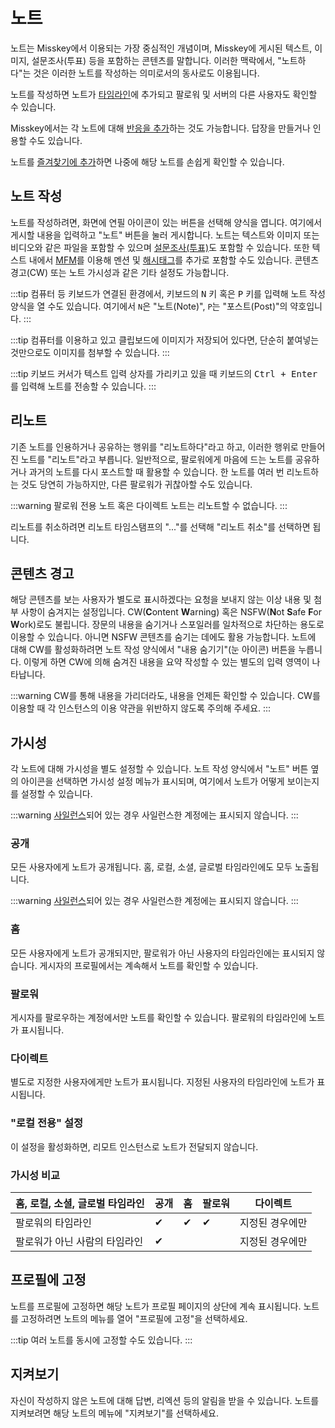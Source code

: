 # 노트

노트는 Misskey에서 이용되는 가장 중심적인 개념이며, Misskey에 게시된 텍스트, 이미지, 설문조사(투표) 등을 포함하는 콘텐츠를 말합니다.
이러한 맥락에서, "노트하다"는 것은 이러한 노트를 작성하는 의미로서의 동사로도 이용됩니다.

노트를 작성하면 노트가 [타임라인](./timeline.md)에 추가되고 팔로워 및 서버의 다른 사용자도 확인할 수 있습니다.

Misskey에서는 각 노트에 대해 [반응을 추가](./reaction.md)하는 것도 가능합니다. 답장을 만들거나 인용할 수도 있습니다.

노트를 [즐겨찾기에 추가](./favorite.md)하면 나중에 해당 노트를 손쉽게 확인할 수 있습니다.

## 노트 작성

노트를 작성하려면, 화면에 연필 아이콘이 있는 버튼을 선택해 양식을 엽니다. 여기에서 게시할 내용을 입력하고 "노트" 버튼을 눌러 게시합니다.
노트는 텍스트와 이미지 또는 비디오와 같은 파일을 포함할 수 있으며 [설문조사(투표)](./poll.md)도 포함할 수 있습니다.
또한 텍스트 내에서 [MFM](./mfm.md)를 이용해 멘션 및 [해시태그](./hashtag.md)를 추가로 포함할 수도 있습니다.
콘텐츠 경고(CW) 또는 노트 가시성과 같은 기타 설정도 가능합니다.

:::tip
컴퓨터 등 키보드가 연결된 환경에서, 키보드의 <kbd class="key">N</kbd> 키 혹은 <kbd class="key">P</kbd> 키를 입력해 노트 작성 양식을 열 수도 있습니다.
여기에서 `N`은 "노트(Note)", `P`는 "포스트(Post)"의 약호입니다.
:::

:::tip
컴퓨터를 이용하고 있고 클립보드에 이미지가 저장되어 있다면, 단순히 붙여넣는 것만으로도 이미지를 첨부할 수 있습니다.
:::

:::tip
키보드 커서가 텍스트 입력 상자를 가리키고 있을 때 키보드의 <kbd class="key">Ctrl + Enter</kbd>를 입력해 노트를 전송할 수 있습니다.
:::

## 리노트

기존 노트를 인용하거나 공유하는 행위를 "리노트하다"라고 하고, 이러한 행위로 만들어진 노트를 "리노트"라고 부릅니다.
일반적으로, 팔로워에게 마음에 드는 노트를 공유하거나 과거의 노트를 다시 포스트할 때 활용할 수 있습니다.
한 노트를 여러 번 리노트하는 것도 당연히 가능하지만, 다른 팔로워가 귀찮아할 수도 있습니다.

:::warning
팔로워 전용 노트 혹은 다이렉트 노트는 리노트할 수 없습니다.
:::

리노트를 취소하려면 리노트 타임스탬프의 "..."를 선택해 "리노트 취소"를 선택하면 됩니다.

## 콘텐츠 경고

해당 콘텐츠를 보는 사용자가 별도로 표시하겠다는 요청을 보내지 않는 이상 내용 및 첨부 사항이 숨겨지는 설정입니다. CW(**C**ontent **W**arning) 혹은 NSFW(**N**ot **S**afe **F**or **W**ork)로도 불립니다.
장문의 내용을 숨기거나 스포일러를 일차적으로 차단하는 용도로 이용할 수 있습니다. 아니면 NSFW 콘텐츠를 숨기는 데에도 활용 가능합니다.
노트에 대해 CW를 활성화하려면 노트 작성 양식에서 "내용 숨기기"(눈 아이콘) 버튼을 누릅니다. 이렇게 하면 CW에 의해 숨겨진 내용을 요약 작성할 수 있는 별도의 입력 영역이 나타납니다.

:::warning
CW를 통해 내용을 가리더라도, 내용을 언제든 확인할 수 있습니다.
CW를 이용할 때 각 인스턴스의 이용 약관을 위반하지 않도록 주의해 주세요.
:::

## 가시성

각 노트에 대해 가시성을 별도 설정할 수 있습니다.
노트 작성 양식에서 "노트" 버튼 옆의 아이콘을 선택하면 가시성 설정 메뉴가 표시되며, 여기에서 노트가 어떻게 보이는지를 설정할 수 있습니다.

:::warning
[사일런스](./silence.md)되어 있는 경우 사일런스한 계정에는 표시되지 않습니다.
:::

### 공개

모든 사용자에게 노트가 공개됩니다. 홈, 로컬, 소셜, 글로벌 타임라인에도 모두 노출됩니다.

:::warning
[사일런스](./silence.md)되어 있는 경우 사일런스한 계정에는 표시되지 않습니다.
:::

### 홈

모든 사용자에게 노트가 공개되지만, 팔로워가 아닌 사용자의 타임라인에는 표시되지 않습니다.
게시자의 프로필에서는 계속해서 노트를 확인할 수 있습니다.

### 팔로워

게시자를 팔로우하는 계정에서만 노트를 확인할 수 있습니다. 팔로워의 타임라인에 노트가 표시됩니다.

### 다이렉트

별도로 지정한 사용자에게만 노트가 표시됩니다. 지정된 사용자의 타임라인에 노트가 표시됩니다.

### "로컬 전용" 설정

이 설정을 활성화하면, 리모트 인스턴스로 노트가 전달되지 않습니다.

### 가시성 비교

| 홈, 로컬, 소셜, 글로벌 타임라인 | 공개 | 홈  | 팔로워 | 다이렉트        |
| ------------------------------- | ---- | --- | ------ | --------------- |
| 팔로워의 타임라인               | ✔   | ✔  | ✔     | 지정된 경우에만 |
| 팔로워가 아닌 사람의 타임라인   | ✔   |     |        | 지정된 경우에만 |

## 프로필에 고정

노트를 프로필에 고정하면 해당 노트가 프로필 페이지의 상단에 계속 표시됩니다.
노트를 고정하려면 노트의 메뉴를 열어 "프로필에 고정"을 선택하세요.

:::tip
여러 노트를 동시에 고정할 수도 있습니다.
:::

## 지켜보기

자신이 작성하지 않은 노트에 대해 답변, 리엑션 등의 알림을 받을 수 있습니다.
노트를 지켜보려면 해당 노트의 메뉴에 "지켜보기"를 선택하세요.
